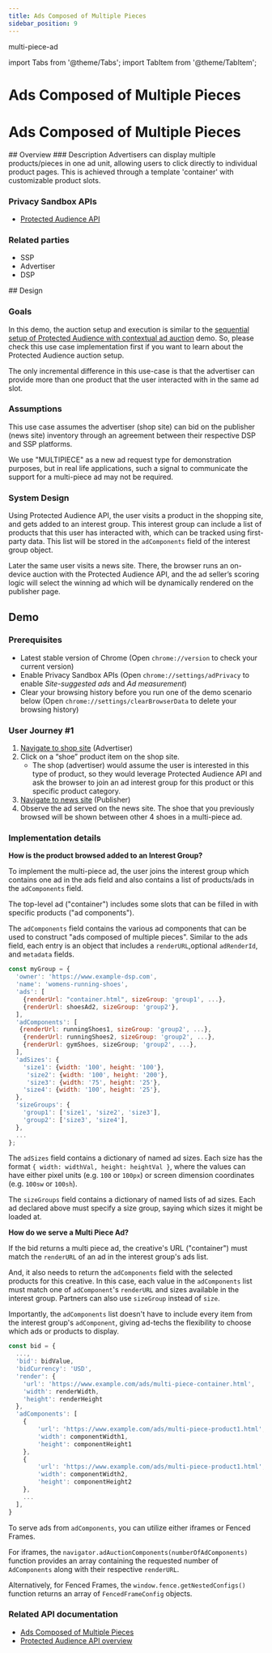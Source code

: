 ```yaml
---
title: Ads Composed of Multiple Pieces
sidebar_position: 9
---
```


multi-piece-ad

import Tabs from '@theme/Tabs'; import TabItem from '@theme/TabItem';

# Ads Composed of Multiple Pieces

# Ads Composed of Multiple Pieces

<Tabs>
<TabItem value="overview" label="Overview" default>
## Overview
### Description
Advertisers can display multiple products/pieces in one ad unit, allowing users to click directly to individual product pages. This is achieved
through a template 'container' with customizable product slots.

### Privacy Sandbox APIs

- [Protected Audience API](https://developer.chrome.com/docs/privacy-sandbox/protected-audience/)

### Related parties

- SSP
- Advertiser
- DSP

</TabItem>
<TabItem value="design" label="Design">
## Design

### Goals

In this demo, the auction setup and execution is similar to the
[sequential setup of Protected Audience with contextual ad auction](https://privacy-sandbox-demos.dev/docs/demos/sequential-auction-setup/) demo. So,
please check this use case implementation first if you want to learn about the Protected Audience auction setup.

The only incremental difference in this use-case is that the advertiser can provide more than one product that the user interacted with in the same ad
slot.

### Assumptions​

This use case assumes the advertiser (shop site) can bid on the publisher (news site) inventory through an agreement between their respective DSP and
SSP platforms.

We use "MULTIPIECE" as a new ad request type for demonstration purposes, but in real life applications, such a signal to communicate the support for a
multi-piece ad may not be required.

### System Design

Using Protected Audience API, the user visits a product in the shopping site, and gets added to an interest group. This interest group can include a
list of products that this user has interacted with, which can be tracked using first-party data. This list will be stored in the `adComponents` field
of the interest group object.

Later the same user visits a news site. There, the browser runs an on-device auction with the Protected Audience API, and the ad seller’s scoring
logic will select the winning ad which will be dynamically rendered on the publisher page.

</TabItem>

<TabItem value="demo" label="Demo">

## Demo

### Prerequisites

- Latest stable version of Chrome (Open `chrome://version` to check your current version)
- Enable Privacy Sandbox APIs (Open `chrome://settings/adPrivacy` to enable _Site-suggested ads_ and _Ad measurement_)
- Clear your browsing history before you run one of the demo scenario below (Open `chrome://settings/clearBrowserData` to delete your browsing
  history)

### User Journey #1

1. [Navigate to shop site](https://privacy-sandbox-demos-shop.dev/) (Advertiser)
2. Click on a “shoe” product item on the shop site.
   - The shop (advertiser) would assume the user is interested in this type of product, so they would leverage Protected Audience API and ask the
     browser to join an ad interest group for this product or this specific product category.
3. [Navigate to news site](https://privacy-sandbox-demos-news.dev/pa-iframe-multi-piece-ad) (Publisher)
4. Observe the ad served on the news site. The shoe that you previously browsed will be shown between other 4 shoes in a multi-piece ad.

### Implementation details

**How is the product browsed added to an Interest Group?**

To implement the multi-piece ad, the user joins the interest group which contains one ad in the ads field and also contains a list of products/ads in
the `adComponents` field.

The top-level ad ("container") includes some slots that can be filled in with specific products ("ad components").

The `adComponents` field contains the various ad components that can be used to construct "ads composed of multiple pieces". Similar to the ads field,
each entry is an object that includes a `renderURL`,optional `adRenderId`, and `metadata` fields.

```javascript
const myGroup = {
  'owner': 'https://www.example-dsp.com',
  'name': 'womens-running-shoes',
  'ads': [
    {renderUrl: "container.html", sizeGroup: 'group1', ...},
    {renderUrl: shoesAd2, sizeGroup: 'group2'},
  ],
  'adComponents': [
   {renderUrl: runningShoes1, sizeGroup: 'group2', ...},
    {renderUrl: runningShoes2, sizeGroup: 'group2', ...},
    {renderUrl: gymShoes, sizeGroup; 'group2', ...},
  ],
  'adSizes': {
    'size1': {width: '100', height: '100'},
     'size2': {width: '100', height: '200'},
     'size3': {width: '75', height: '25'},
    'size4': {width: '100', height: '25'},
  },
  'sizeGroups': {
    'group1': ['size1', 'size2', 'size3'],
    'group2': ['size3', 'size4'],
  },
  ...
};
```

The `adSizes` field contains a dictionary of named ad sizes. Each size has the format `{ width: widthVal, height: heightVal }`, where the values can
have either pixel units (e.g. `100` or `100px`) or screen dimension coordinates (e.g. `100sw` or `100sh`).

The `sizeGroups` field contains a dictionary of named lists of ad sizes. Each ad declared above must specify a size group, saying which sizes it might
be loaded at.

**How do we serve a Multi Piece Ad?**

If the bid returns a multi piece ad, the creative's URL ("container") must match the `renderURL` of an ad in the interest group's ads list.

And, it also needs to return the `adComponents` field with the selected products for this creative. In this case, each value in the `adComponents`
list must match one of `adComponent`'s `renderURL` and sizes available in the interest group. Partners can also use `sizeGroup` instead of `size`.

Importantly, the `adComponents` list doesn't have to include every item from the interest group's `adComponent`, giving ad-techs the flexibility to
choose which ads or products to display.

```javascript
const bid = {
  ...,
  'bid': bidValue,
  'bidCurrency': 'USD',
  'render': {
    'url': 'https://www.example.com/ads/multi-piece-container.html',
    'width': renderWidth,
    'height': renderHeight
  },
  'adComponents': [
    {
        'url': 'https://www.example.com/ads/multi-piece-product1.html',
        'width': componentWidth1,
        'height': componentHeight1
    },
    {
        'url': 'https://www.example.com/ads/multi-piece-product1.html',
        'width': componentWidth2,
        'height': componentHeight2
    },
    ...
  ],
}
```

To serve ads from `adComponents`, you can utilize either iframes or Fenced Frames.

For iframes, the `navigator.adAuctionComponents(numberOfAdComponents)` function provides an array containing the requested number of `AdComponents`
along with their respective `renderURL`.

Alternatively, for Fenced Frames, the `window.fence.getNestedConfigs()` function returns an array of `FencedFrameConfig` objects.

### Related API documentation

- [Ads Composed of Multiple Pieces](https://github.com/WICG/turtledove/blob/main/FLEDGE.md#34-ads-composed-of-multiple-pieces)
- [Protected Audience API overview](https://privacysandbox.google.com/private-advertising/protected-audience)

</TabItem>

</Tabs>
